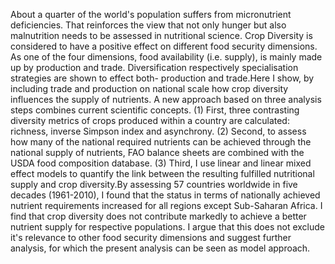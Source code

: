 About a quarter of the world's population suffers from micronutrient deficiencies. That reinforces the view that not only hunger but also malnutrition needs to be assessed in nutritional science. Crop Diversity is considered to have a positive effect on different food security dimensions. As one of the four dimensions, food availability (i.e. supply), is mainly made up by production and trade. Diversification respectively specialisation strategies are shown to effect both- production and trade.Here I show, by including trade and production on national scale how crop diversity influences the supply of nutrients. A new approach based on three analysis steps combines current scientific concepts. (1) First, three contrasting diversity metrics of crops produced within a country are calculated: richness, inverse Simpson index and asynchrony. (2) Second, to assess how many of the national required nutrients can be achieved through the national supply of nutrients, FAO balance sheets are combined with the USDA food composition database. (3)  Third, I use linear and linear mixed effect models to quantify the link between the resulting fulfilled nutritional supply and crop diversity.By assessing 57 countries worldwide in five decades (1961-2010), I found that the status in terms of nationally achieved nutrient requirements increased for all regions except Sub-Saharan Africa. I find that crop diversity does not contribute markedly to achieve a better nutrient supply for respective populations. I argue that this does not exclude it's relevance to other food security dimensions and suggest further analysis, for which the present analysis can be seen as model approach. 

